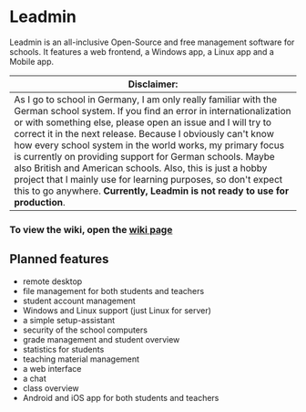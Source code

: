 # **Leadmin**
Leadmin is an all-inclusive Open-Source and free management software for schools.
It features a web frontend, a Windows app, a Linux app and a Mobile app.

| Disclaimer:  |
|--------------|
| As I go to school in Germany, I am only really familiar with the German school system. If you find an error in internationalization or with something else, please open an issue and I will try to correct it in the next release. Because I obviously can't know how every school system in the world works, my primary focus is currently on providing support for German schools. Maybe also British and American schools. Also, this is just a hobby project that I mainly use for learning purposes, so don't expect this to go anywhere. **Currently, Leadmin is not ready to use for production**. |

### To view the wiki, open the [wiki page](https://github.com/CyCodeDE/leadmin-wiki/wiki)

## **Planned features**
- remote desktop
- file management for both students and teachers
- student account management
- Windows and Linux support (just Linux for server)
- a simple setup-assistant
- security of the school computers
- grade management and student overview
- statistics for students
- teaching material management
- a web interface
- a chat
- class overview
- Android and iOS app for both students and teachers
